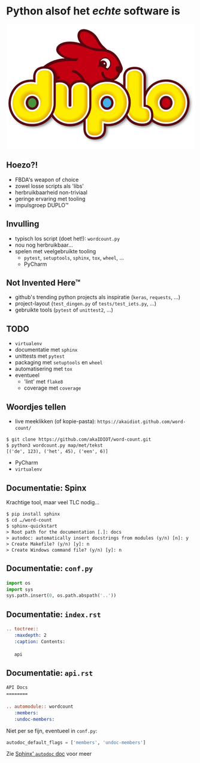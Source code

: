 Python alsof het *echte* software is
====================================

![DUPLO](assets/duplo.svg)



Hoezo?!
-------

- FBDA's weapon of choice
- zowel losse scripts  als 'libs'
- herbruikbaarheid non-triviaal
- geringe ervaring met tooling
- impulsgroep DUPLO™


Invulling
---------

- typisch los script (doet het!): `wordcount.py`
- nou nog herbruikbaar…
- spelen met veelgebruikte tooling
    - `pytest`, `setuptools`, `sphinx`, `tox`, `wheel`, …
    - PyCharm



Not Invented Here™
------------------

- github's trending python projects als inspiratie (`keras`, `requests`, …)
- project-layout (`test_dingen.py` of `tests/test_iets.py`, …)
- gebruikte tools (`pytest` of `unittest2`, …)



TODO
----

- `virtualenv`
- documentatie met `sphinx`
- unittests met `pytest`
- packaging met `setuptools` en `wheel`
- automatisering met `tox`
- eventueel
    - 'lint' met `flake8`
    - coverage met `coverage`



Woordjes tellen
---------------

- live meeklikken (of kopie-pasta): `https://akaidiot.github.com/word-count/`

~~~~ text
$ git clone https://github.com/akaIDIOT/word-count.git
$ python3 wordcount.py map/met/tekst
[('de', 123), ('het', 45), ('een', 6)]
~~~~

- PyCharm
- `virtualenv`



Documentatie: Spinx
----------------------

Krachtige tool, maar veel TLC nodig…

~~~~ text
$ pip install sphinx
$ cd …/word-count
$ sphinx-quickstart
> Root path for the documentation [.]: docs
> autodoc: automatically insert docstrings from modules (y/n) [n]: y
> Create Makefile? (y/n) [y]: n
> Create Windows command file? (y/n) [y]: n
~~~~



Documentatie: `conf.py`
----------------------

~~~~ python
import os
import sys
sys.path.insert(0, os.path.abspath('..'))
~~~~



Documentatie: `index.rst`
-------------------------

~~~~ rest
.. toctree::
   :maxdepth: 2
   :caption: Contents:

   api
~~~~



Documentatie: `api.rst`
-----------------------

~~~~ rest
API Docs
========

.. automodule:: wordcount
   :members:
   :undoc-members:
~~~~

Niet per se fijn, eventueel in `conf.py`:

~~~~ python
autodoc_default_flags = ['members', 'undoc-members']
~~~~

Zie [Sphinx' `autodoc` doc](http://www.sphinx-doc.org/en/stable/ext/autodoc.html) voor meer